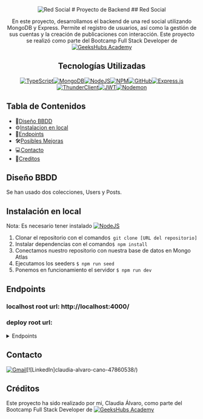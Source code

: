 <div align=center>
<image src="./redsocial" alt="Red Social">
# Proyecto de Backend
## Red Social

 
En este proyecto, desarrollamos el backend de una red social utilizando MongoDB y Express. Permite el registro de usuarios, así como la gestión de sus cuentas y la creación de publicaciones con interacción. Este proyecto se realizó como parte del Bootcamp Full Stack Developer de [![GeeksHubs Academy](https://img.shields.io/badge/GeeksHubs_Academy-%23F40D12?style=for-the-badge&color=%23F40D12)](https://geekshubsacademy.com/)


## Tecnologías Utilizadas

[![TypeScript](https://img.shields.io/badge/typescript-%23007ACC.svg?style=for-the-badge&logo=typescript&logoColor=white)](https://www.typescriptlang.org/)[![MongoDB](https://img.shields.io/badge/MongoDB-4EA94B?style=for-the-badge&logo=mongodb&logoColor=white)](https://www.mysql.com/)[![NodeJS](https://img.shields.io/badge/node.js-6DA55F?style=for-the-badge&logo=node.js&logoColor=white)](https://nodejs.org/en)[![NPM](https://img.shields.io/badge/NPM-%23CB3837.svg?style=for-the-badge&logo=npm&logoColor=white)](https://www.npmjs.com/)[![GitHub](https://img.shields.io/badge/github-%23121011.svg?style=for-the-badge&logo=github&logoColor=white)](https://github.com/)[![Express.js](https://img.shields.io/badge/express.js-%23404d59.svg?style=for-the-badge&logo=express&logoColor=%2361DAFB)](https://expressjs.com/)[![ThunderClient](https://img.shields.io/badge/Thunder_Client-%237A1FA2?style=for-the-badge)](https://www.thunderclient.com/)[![JWT](https://img.shields.io/badge/JWT-black?style=for-the-badge&logo=JSON%20web%20tokens)](https://jwt.io/)[![Nodemon](https://img.shields.io/badge/NODEMON-%23323330.svg?style=for-the-badge&logo=nodemon&logoColor=%BBDEAD)](https://nodemon.io/)
</div>

## Tabla de Contenidos
- 🧾[Diseño BBDD](#diseño-bbdd)
- ⚙️[Instalacion en local](#einstalacion-en-local)
- 🎯[Endpoints](#endpoints)
- 🛠️[Posibles Mejoras](#posibles-mejoras)
- 💻[Contacto](#contacto)
- 🪪[Creditos](#creditos)


## Diseño BBDD
Se han usado dos colecciones, Users y Posts.

## Instalación en local
Nota: Es necesario tener instalado [![NodeJS](https://img.shields.io/badge/node.js-6DA55F?style=for-the-badge&logo=node.js&logoColor=white)](https://nodejs.org/en)

1. Clonar el repositorio con el comando`$ git clone [URL del repositorio]`
2. Instalar dependencias con el comando` $ npm install `
3. Conectamos nuestro repositorio con nuestra base de datos en Mongo Atlas
4. Ejecutamos los seeders `$ npm run seed`
6. Ponemos en funcionamiento el servidor `$ npm run dev`

## Endpoints
### localhost root url: http://localhost:4000/
### deploy root url:
<details>
<summary> Endpoints </summary>

-AUTH

    -REGISTER

            POST api/auth/register
        body:
            {
                "email": "user@user.com",
                "password": "12345678"
                
            }
    La contraseña debe tener  entre 6 y 10 carácteres
        
    -LOGIN

            POST api/auth/login
        body:
            {
                "email": "user@user.com",
                "password": "12345678"
            }

    Usuarios creados:
        SUPERADMIN:
            email: superadmin@superadmin.com
            password: 12345678
        ADMIN: 
            email: admin@admin.com
            password: 12345678

-USERS

    -GET
             GET api/users

    El usuario tiene que ser super_admin para ver todos los usuarios
            
            
    -GET PROFILE


        GET api/users/profile

    El usuario podrá ver su propio perfil


    - UPDATE PROFILE      
           
        PUT api/users/profile

    El usuario podrá modificar su propio perfil, cambiando los campos que considere necesario (excepto el email y contraseña):
            {
                "firstName":"Claudia",
                "lastName": "Alvaro"
            }
    -GET ALL POSTS BY ID
        GET api/users/posts/{id}
    
    Es necesario introducir el id de un usuario por parámetro para poder ver todos los posts de ese usuario.

-POSTS


    - CREATE POSTS

            POST api/post
        body:
            {
                "content": "Mi primer post"
            }

    - DELETE BY ID

          DELETE api/post/{id}

    El usuario puede borrar un post introduciendo por parámetro el id del post que desea eliminar.


    - UPDATE POST

            PUT api/post/{id}
            body:
            {
                "content": "Mi post acualizado"
            }

    El usuario puede modificar un post introduciendo por parámetro el id del post y por el body pasará el contenido a actualizar.


    - GET MY POSTS

            GET api/post/own

    El usuarío puede obtener todos los posts que ha publicado.

    - GET ALL POSTS

            GET api/post

    El usuario puede obtener todos los posts publicados en la red social.

    - GET POST BY ID

         PUT  api/post/{id}
    
    Recupera un post por su id.

-LIKES


    - AGREGAR Y QUITAR LIKES A UN POST

            PUT api/post/like
        body:
            {
            "postId":"65f597ab7fde331076ddbe54"
            }
    Para dar like o quitarlo, pasaremos por body el id del post.



</details>

## Contacto

[![Gmail](https://img.shields.io/badge/Gmail-D14836?style=for-the-badge&logo=gmail&logoColor=white)](mailto:claudiaalvaro17@gmail.com)[![LinkedIn]claudia-alvaro-cano-47860538/)

## Créditos
Este proyecto ha sido realizado por mi, Claudia Álvaro, como parte del Bootcamp Full Stack Developer de [![GeeksHubs Academy](https://img.shields.io/badge/GeeksHubs_Academy-%23F40D12?style=for-the-badge&color=%23F40D12)](https://geekshubsacademy.com/)

